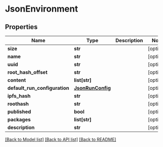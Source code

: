 # JsonEnvironment


## Properties
Name | Type | Description | Notes
------------ | ------------- | ------------- | -------------
**size** | **str** |  | [optional] 
**name** | **str** |  | [optional] 
**uuid** | **str** |  | [optional] 
**root_hash_offset** | **str** |  | [optional] 
**content** | **list[str]** |  | [optional] 
**default_run_configuration** | [**JsonRunConfig**](JsonRunConfig.md) |  | [optional] 
**ipfs_hash** | **str** |  | [optional] 
**roothash** | **str** |  | [optional] 
**published** | **bool** |  | [optional] 
**packages** | **list[str]** |  | [optional] 
**description** | **str** |  | [optional] 

[[Back to Model list]](../README.md#documentation-for-models) [[Back to API list]](../README.md#documentation-for-api-endpoints) [[Back to README]](../README.md)


